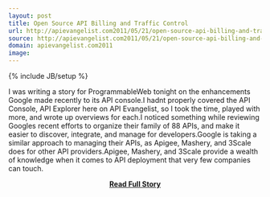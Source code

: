 ```yaml
---
layout: post
title: Open Source API Billing and Traffic Control
url: http://apievangelist.com2011/05/21/open-source-api-billing-and-traffic-control/
source: http://apievangelist.com2011/05/21/open-source-api-billing-and-traffic-control/
domain: apievangelist.com2011
image: 
---
```

{% include JB/setup %}<p>I was writing a story for ProgrammableWeb tonight on the enhancements Google made recently to its API console.I hadnt properly covered the API Console, API Explorer here on API Evangelist, so I took the time, played with more, and wrote up overviews for each.I noticed something while reviewing Googles recent efforts to organize their family of 88 APIs, and make it easier to discover, integrate, and manage for developers.Google is taking a similar approach to managing their APIs, as Apigee, Mashery, and 3Scale does for other API providers.Apigee, Mashery, and 3Scale provide a wealth of knowledge when it comes to API deployment that very few companies can touch.</p>
<center><p><a href="http://apievangelist.com2011/05/21/open-source-api-billing-and-traffic-control/" style='padding:25px; font-sze:18px; font-weight: bold;'>Read Full Story</a></p></center>
